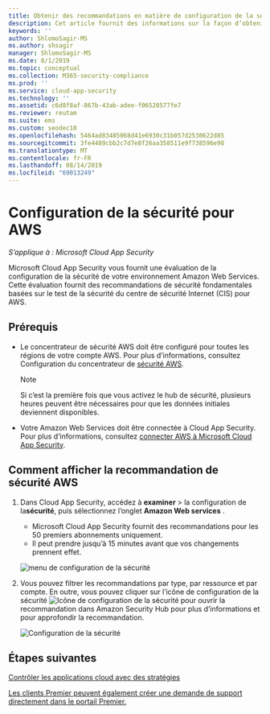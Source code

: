 ```yaml
---
title: Obtenir des recommandations en matière de configuration de la sécurité pour AWS-Cloud App Security | Microsoft Docs
description: Cet article fournit des informations sur la façon d’obtenir des recommandations en matière de configuration de la sécurité dans Cloud App Security en s’intégrant à Amazon Web Services.
keywords: ''
author: ShlomoSagir-MS
ms.author: shsagir
manager: ShlomoSagir-MS
ms.date: 8/1/2019
ms.topic: conceptual
ms.collection: M365-security-compliance
ms.prod: ''
ms.service: cloud-app-security
ms.technology: ''
ms.assetid: c6d8f8af-867b-43ab-adee-f06520577fe7
ms.reviewer: reutam
ms.suite: ems
ms.custom: seodec18
ms.openlocfilehash: 5464ad83485068d41e6930c31b057d2530622d85
ms.sourcegitcommit: 3fe4489cbb2c7d7e8f26aa358511e9f738596e98
ms.translationtype: MT
ms.contentlocale: fr-FR
ms.lasthandoff: 08/14/2019
ms.locfileid: "69013249"
---
```

# <a name="security-configuration-for-aws"></a>Configuration de la sécurité pour AWS

*S’applique à : Microsoft Cloud App Security*

Microsoft Cloud App Security vous fournit une évaluation de la configuration de la sécurité de votre environnement Amazon Web Services. Cette évaluation fournit des recommandations de sécurité fondamentales basées sur le test de la sécurité du centre de sécurité Internet (CIS) pour AWS.

## <a name="prerequisites"></a>Prérequis

- Le concentrateur de sécurité AWS doit être configuré pour toutes les régions de votre compte AWS. Pour plus d’informations, consultez Configuration du concentrateur de [sécurité AWS](https://go.microsoft.com/fwlink/?linkid=2100208).
    > [!NOTE]
    > Si c’est la première fois que vous activez le hub de sécurité, plusieurs heures peuvent être nécessaires pour que les données initiales deviennent disponibles.
- Votre Amazon Web Services doit être connectée à Cloud App Security. Pour plus d’informations, consultez [connecter AWS à Microsoft Cloud App Security](connect-aws-to-microsoft-cloud-app-security.md).

## <a name="how-to-view-aws-security-recommendation"></a>Comment afficher la recommandation de sécurité AWS

1. Dans Cloud App Security, accédez à **examiner** > la configuration de la**sécurité**, puis sélectionnez l’onglet **Amazon Web services** .
    - Microsoft Cloud App Security fournit des recommandations pour les 50 premiers abonnements uniquement.
    - Il peut prendre jusqu’à 15 minutes avant que vos changements prennent effet.

     ![menu de configuration de la sécurité](media/security-configuration-menu.png)

1. Vous pouvez filtrer les recommandations par type, par ressource et par compte. En outre, vous pouvez cliquer sur l’icône de configuration de la sécurité ![Icône de configuration de la sécurité](./media/asc-icon.png) pour ouvrir la recommandation dans Amazon Security Hub pour plus d’informations et pour approfondir la recommandation.

   ![Configuration de la sécurité](media/security-configuration-aws.png)

## <a name="next-steps"></a>Étapes suivantes 
[Contrôler les applications cloud avec des stratégies](control-cloud-apps-with-policies.md)

[Les clients Premier peuvent également créer une demande de support directement dans le portail Premier.](https://premier.microsoft.com/)  
  
